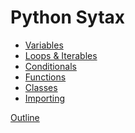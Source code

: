 Python Sytax
============

* [Variables](syntax_variables.md)
* [Loops & Iterables](syntax_loops_collections.md)
* [Conditionals](syntax_conditionals.md)
* [Functions](syntax_functions.md)
* [Classes](syntax_classes.md)
* [Importing](syntax_importing.md)

[Outline](outline.md)
